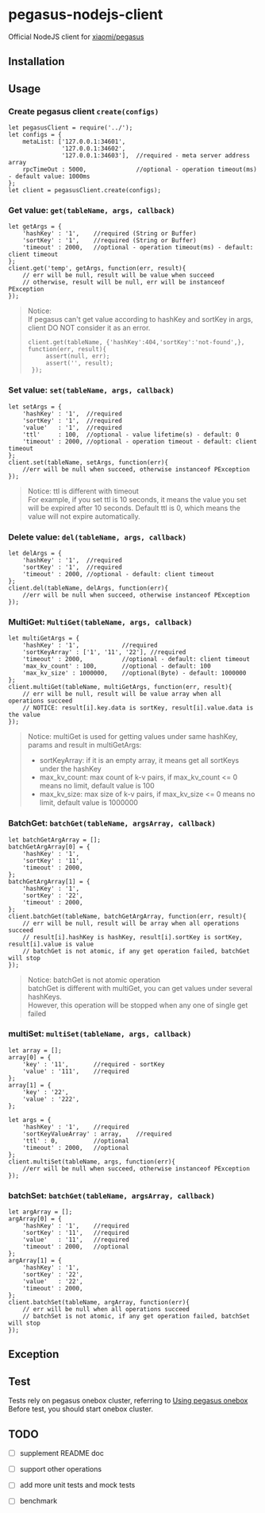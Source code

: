 # pegasus-nodejs-client
Official NodeJS client for [xiaomi/pegasus](https://github.com/XiaoMi/pegasus)

## Installation

## Usage
### Create pegasus client `create(configs)`
```
let pegasusClient = require('../');
let configs = {
    metaList: ['127.0.0.1:34601', 
               '127.0.0.1:34602', 
               '127.0.0.1:34603'],  //required - meta server address array
    rpcTimeOut : 5000,              //optional - operation timeout(ms) - default value: 1000ms
};
let client = pegasusClient.create(configs);

```

### Get value: `get(tableName, args, callback)`
```
let getArgs = {
    'hashKey' : '1',    //required (String or Buffer)
    'sortKey' : '1',    //required (String or Buffer)
    'timeout' : 2000,   //optional - operation timeout(ms) - default: client timeout
};
client.get('temp', getArgs, function(err, result){
    // err will be null, result will be value when succeed
    // otherwise, result will be null, err will be instanceof PException
});

```
> Notice:<br/>
> If pegasus can't get value according to hashKey and sortKey in args, client DO NOT consider it as an error.<br/>
> ```
> client.get(tableName, {'hashKey':404,'sortKey':'not-found',}, function(err, result){
>      assert(null, err);
>      assert('', result);
>  });
> ``` 

### Set value: `set(tableName, args, callback)`
```
let setArgs = {
    'hashKey' : '1',  //required
    'sortKey' : '1',  //required
    'value'   : '1',  //required
    'ttl'     : 100,  //optional - value lifetime(s) - default: 0
    'timeout' : 2000, //optional - operation timeout - default: client timeout
};
client.set(tableName, setArgs, function(err){
    //err will be null when succeed, otherwise instanceof PException
});
```
> Notice: ttl is different with timeout<br/>
> For example, if you set ttl is 10 seconds, it means the value you set will be expired after 10 seconds. Default ttl is 0, which means the value will not expire automatically.<br/> 

### Delete value:  `del(tableName, args, callback)`
```
let delArgs = {
    'hashKey' : '1',  //required
    'sortKey' : '1',  //required
    'timeout' : 2000, //optional - default: client timeout
};
client.del(tableName, delArgs, function(err){
    //err will be null when succeed, otherwise instanceof PException
});
```

### MultiGet: `MultiGet(tableName, args, callback)`
```
let multiGetArgs = {
    'hashKey' : '1',            //required
    'sortKeyArray' : ['1', '11', '22'], //required
    'timeout' : 2000,           //optional - default: client timeout
    'max_kv_count' : 100,       //optional - default: 100
    'max_kv_size' : 1000000,    //optional(Byte) - default: 1000000
};
client.multiGet(tableName, multiGetArgs, function(err, result){
    // err will be null, result will be value array when all operations succeed
    // NOTICE: result[i].key.data is sortKey, result[i].value.data is the value
});
```
> Notice: multiGet is used for getting values under same hashKey, params and result in multiGetArgs:
> - sortKeyArray: if it is an empty array, it means get all sortKeys under the hashKey
> - max_kv_count: max count of k-v pairs, if max_kv_count <= 0 means no limit, default value is 100
> - max_kv_size: max size of k-v pairs, if max_kv_size <= 0 means no limit, default value is 1000000

### BatchGet: `batchGet(tableName, argsArray, callback)`
```
let batchGetArgArray = [];
batchGetArgArray[0] = {
    'hashKey' : '1',
    'sortKey' : '11',
    'timeout' : 2000,
};
batchGetArgArray[1] = {
    'hashKey' : '1',
    'sortKey' : '22',
    'timeout' : 2000,
};
client.batchGet(tableName, batchGetArgArray, function(err, result){
    // err will be null, result will be array when all operations succeed
    // result[i].hashKey is hashKey, result[i].sortKey is sortKey, result[i].value is value
    // batchGet is not atomic, if any get operation failed, batchGet will stop
});
```
> Notice: batchGet is not atomic operation <br/>
> batchGet is different with multiGet, you can get values under several hashKeys.<br/>
> However, this operation will be stopped when any one of single get failed

### multiSet: `multiSet(tableName, args, callback)`
```
let array = [];
array[0] = {
    'key' : '11',       //required - sortKey
    'value' : '111',    //required
};
array[1] = {
    'key' : '22',
    'value' : '222',
};

let args = {
    'hashKey' : '1',    //required
    'sortKeyValueArray' : array,    //required
    'ttl' : 0,          //optional
    'timeout' : 2000,   //optional
};
client.multiSet(tableName, args, function(err){
    //err will be null when succeed, otherwise instanceof PException
});
```

### batchSet: `batchGet(tableName, argsArray, callback)`
```
let argArray = [];
argArray[0] = {
    'hashKey' : '1',    //required
    'sortKey' : '11',   //required
    'value'   : '11',   //required
    'timeout' : 2000,   //optional
};
argArray[1] = {
    'hashKey' : '1',
    'sortKey' : '22',
    'value'   : '22',
    'timeout' : 2000,
};
client.batchSet(tableName, argArray, function(err){
    // err will be null when all operations succeed
    // batchSet is not atomic, if any get operation failed, batchSet will stop
});
```

## Exception

## Test
Tests rely on pegasus onebox cluster, referring to [Using pegasus onebox](https://github.com/XiaoMi/pegasus/wiki/%E4%BD%93%E9%AA%8Conebox%E9%9B%86%E7%BE%A4)
<br />Before test, you should start onebox cluster.


## TODO
* [ ] supplement README doc
* [ ] support other operations
* [ ] add more unit tests and mock tests
* [ ] benchmark



